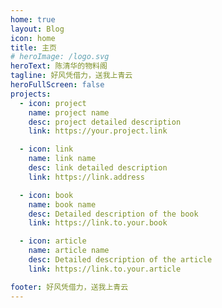 ```yaml
---
home: true
layout: Blog
icon: home
title: 主页
# heroImage: /logo.svg
heroText: 陈清华的物料阁
tagline: 好风凭借力，送我上青云
heroFullScreen: false
projects:
  - icon: project
    name: project name
    desc: project detailed description
    link: https://your.project.link

  - icon: link
    name: link name
    desc: link detailed description
    link: https://link.address

  - icon: book
    name: book name
    desc: Detailed description of the book
    link: https://link.to.your.book

  - icon: article
    name: article name
    desc: Detailed description of the article
    link: https://link.to.your.article

footer: 好风凭借力，送我上青云
---
```


